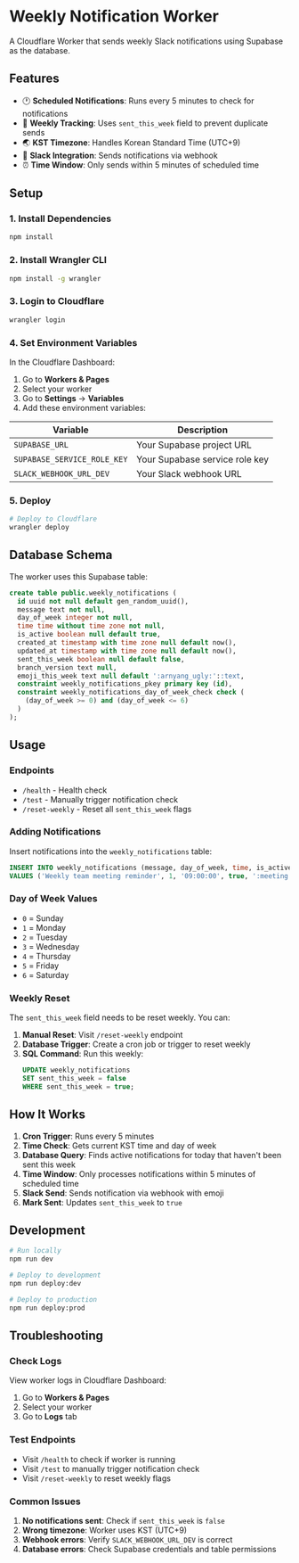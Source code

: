 # Weekly Notification Worker

A Cloudflare Worker that sends weekly Slack notifications using Supabase as the database.

## Features

- 🕐 **Scheduled Notifications**: Runs every 5 minutes to check for notifications
- 📅 **Weekly Tracking**: Uses `sent_this_week` field to prevent duplicate sends
- 🌏 **KST Timezone**: Handles Korean Standard Time (UTC+9)
- 🔔 **Slack Integration**: Sends notifications via webhook
- ⏰ **Time Window**: Only sends within 5 minutes of scheduled time

## Setup

### 1. Install Dependencies

```bash
npm install
```

### 2. Install Wrangler CLI

```bash
npm install -g wrangler
```

### 3. Login to Cloudflare

```bash
wrangler login
```

### 4. Set Environment Variables

In the Cloudflare Dashboard:

1. Go to **Workers & Pages**
2. Select your worker
3. Go to **Settings** → **Variables**
4. Add these environment variables:

| Variable | Description |
|----------|-------------|
| `SUPABASE_URL` | Your Supabase project URL |
| `SUPABASE_SERVICE_ROLE_KEY` | Your Supabase service role key |
| `SLACK_WEBHOOK_URL_DEV` | Your Slack webhook URL |

### 5. Deploy

```bash
# Deploy to Cloudflare
wrangler deploy
```

## Database Schema

The worker uses this Supabase table:

```sql
create table public.weekly_notifications (
  id uuid not null default gen_random_uuid(),
  message text not null,
  day_of_week integer not null,
  time time without time zone not null,
  is_active boolean null default true,
  created_at timestamp with time zone null default now(),
  updated_at timestamp with time zone null default now(),
  sent_this_week boolean null default false,
  branch_version text null,
  emoji_this_week text null default ':arnyang_ugly:'::text,
  constraint weekly_notifications_pkey primary key (id),
  constraint weekly_notifications_day_of_week_check check (
    (day_of_week >= 0) and (day_of_week <= 6)
  )
);
```

## Usage

### Endpoints

- `/health` - Health check
- `/test` - Manually trigger notification check
- `/reset-weekly` - Reset all `sent_this_week` flags

### Adding Notifications

Insert notifications into the `weekly_notifications` table:

```sql
INSERT INTO weekly_notifications (message, day_of_week, time, is_active, emoji_this_week)
VALUES ('Weekly team meeting reminder', 1, '09:00:00', true, ':meeting:');
```

### Day of Week Values

- `0` = Sunday
- `1` = Monday
- `2` = Tuesday
- `3` = Wednesday
- `4` = Thursday
- `5` = Friday
- `6` = Saturday

### Weekly Reset

The `sent_this_week` field needs to be reset weekly. You can:

1. **Manual Reset**: Visit `/reset-weekly` endpoint
2. **Database Trigger**: Create a cron job or trigger to reset weekly
3. **SQL Command**: Run this weekly:
   ```sql
   UPDATE weekly_notifications 
   SET sent_this_week = false 
   WHERE sent_this_week = true;
   ```

## How It Works

1. **Cron Trigger**: Runs every 5 minutes
2. **Time Check**: Gets current KST time and day of week
3. **Database Query**: Finds active notifications for today that haven't been sent this week
4. **Time Window**: Only processes notifications within 5 minutes of scheduled time
5. **Slack Send**: Sends notification via webhook with emoji
6. **Mark Sent**: Updates `sent_this_week` to `true`

## Development

```bash
# Run locally
npm run dev

# Deploy to development
npm run deploy:dev

# Deploy to production
npm run deploy:prod
```

## Troubleshooting

### Check Logs

View worker logs in Cloudflare Dashboard:
1. Go to **Workers & Pages**
2. Select your worker
3. Go to **Logs** tab

### Test Endpoints

- Visit `/health` to check if worker is running
- Visit `/test` to manually trigger notification check
- Visit `/reset-weekly` to reset weekly flags

### Common Issues

1. **No notifications sent**: Check if `sent_this_week` is `false`
2. **Wrong timezone**: Worker uses KST (UTC+9)
3. **Webhook errors**: Verify `SLACK_WEBHOOK_URL_DEV` is correct
4. **Database errors**: Check Supabase credentials and table permissions 